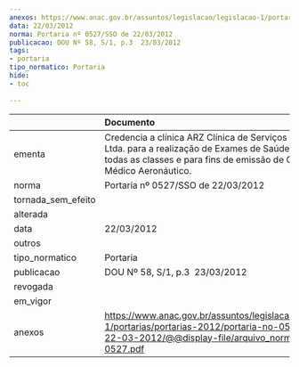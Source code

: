 ```yaml
---
anexos: https://www.anac.gov.br/assuntos/legislacao/legislacao-1/portarias/portarias-2012/portaria-no-0527-sso-de-22-03-2012/@@display-file/arquivo_norma/PA2012-0527.pdf
data: 22/03/2012
norma: Portaria nº 0527/SSO de 22/03/2012
publicacao: DOU Nº 58, S/1, p.3  23/03/2012
tags:
- portaria
tipo_normatico: Portaria
hide: 
- toc 
 
---
```


|                    | Documento                                                                                                                                                                              |
|:-------------------|:---------------------------------------------------------------------------------------------------------------------------------------------------------------------------------------|
| ementa             | Credencia a clínica ARZ Clínica de Serviços Médicos Ltda. para a realização de Exames de Saúde Periciais de todas as classes e para fins de emissão de Certificado Médico Aeronáutico. |
| norma              | Portaria nº 0527/SSO de 22/03/2012                                                                                                                                                     |
| tornada_sem_efeito |                                                                                                                                                                                        |
| alterada           |                                                                                                                                                                                        |
| data               | 22/03/2012                                                                                                                                                                             |
| outros             |                                                                                                                                                                                        |
| tipo_normatico     | Portaria                                                                                                                                                                               |
| publicacao         | DOU Nº 58, S/1, p.3  23/03/2012                                                                                                                                                        |
| revogada           |                                                                                                                                                                                        |
| em_vigor           |                                                                                                                                                                                        |
| anexos             | https://www.anac.gov.br/assuntos/legislacao/legislacao-1/portarias/portarias-2012/portaria-no-0527-sso-de-22-03-2012/@@display-file/arquivo_norma/PA2012-0527.pdf                      |